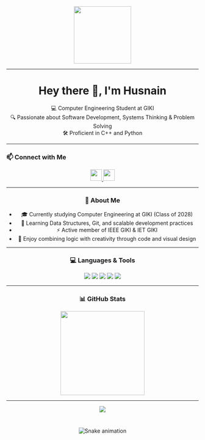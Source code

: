 <div align="center">
  <img src="https://media.giphy.com/media/M9gbBd9nbDrOTu1Mqx/giphy.gif" height="150" />
</div>

---

<h1 align="center">Hey there 👋, I'm Husnain</h1>

<p align="center">
  💻 Computer Engineering Student at GIKI <br>
  🔍 Passionate about Software Development, Systems Thinking & Problem Solving <br>
  🛠️ Proficient in C++ and Python
</p>

---

### 📫 Connect with Me

<div align="center">
  <a href="https://www.linkedin.com/in/husnainjatoi/">
    <img src="https://img.shields.io/badge/LinkedIn-0077B5?style=for-the-badge&logo=linkedin&logoColor=white" height="30" />
  </a>
  <a href="https://www.dropbox.com/scl/fi/g9faxdaab3qj90wii4buq/Muhammad-Husnain-Jatoi-Resume.pdf?rlkey=1xli1m49eqcw8d7943uqf8s5d&st=k9x50a5z&dl=0">
    <img src="https://icons.veryicon.com/png/o/miscellaneous/general-icon-library/resume-7.png" height="30" />
  </a>

---

### 🧠 About Me

- 🎓 Currently studying Computer Engineering at GIKI (Class of 2028)  
- 🌱 Learning Data Structures, Git, and scalable development practices  
- ⚡ Active member of IEEE GIKI & IET GIKI  
- 🎨 Enjoy combining logic with creativity through code and visual design

---

### 💻 Languages & Tools

<div align="center">
  <img src="https://img.shields.io/badge/C++-00599C?style=for-the-badge&logo=c%2B%2B&logoColor=white" />
  <img src="https://img.shields.io/badge/Python-3776AB?style=for-the-badge&logo=python&logoColor=white" />
  <img src="https://img.shields.io/badge/VSCode-007ACC?style=for-the-badge&logo=visual-studio-code&logoColor=white" />
  <img src="https://img.shields.io/badge/Git-F05032?style=for-the-badge&logo=git&logoColor=white" />
  <img src="https://img.shields.io/badge/Photoshop-31A8FF?style=for-the-badge&logo=adobe-photoshop&logoColor=white" />
</div>

---

### 📊 GitHub Stats

<div align="center">
  <img src="https://streak-stats.demolab.com?user=yourusername&theme=dark&hide_border=false&border_radius=5&date_format=M%20j%5B%2C%20Y%5D" height="220" />
</div>

---

<div align="center">
  <img src="https://visitor-badge.laobi.icu/badge?page_id=husnainjatoi" />
</div>

###

<br clear="both">

<img src="https://raw.githubusercontent.com/maurodesouza/maurodesouza/output/snake.svg" alt="Snake animation" />

###
